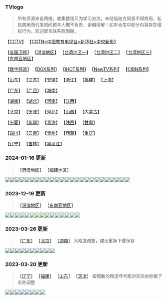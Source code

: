 ### TVlogo
> 所有资源来自网络，收集整理只为学习交流，未经版权方同意不得商用，私自商用而引发的问题本人概不负责，谢谢理解！如本仓库中部分内容存在侵权行为，欢迎留言联系我删除。
> 
【[CCTV](./md/01.md)】  【[CGTN=中国教育电视台=新华社=中央新影](./md/02.md)】

【[全国卫视](./md/03.md)】  【[港澳地区](./md/04.md)】  【[台湾地区一](./md/05.md)】  【[台湾地区二](./md/06.md)】  【[台湾地区三](./md/07.md)】  【[东南亚地区](./md/51.md)】

【[数字频道](./md/10.md)】  【[DOX系列](./md/11.md)】  【[iHOT系列](./md/12.md)】  【[NewTV系列](./md/13.md)】  【[CIBN系列](./md/14.md)】

【[山东](./md/20.md)】  【[江苏](./md/21.md)】  【[安徽](./md/22.md)】  【[浙江](./md/23.md)】  【[福建](./md/24.md)】  【[上海](./md/25.md)】

【[广东](./md/26.md)】  【[广西](./md/27.md)】  【[海南](./md/28.md)】

【[湖南](./md/29.md)】  【[湖北](./md/30.md)】  【[河南](./md/31.md)】  【[江西](./md/32.md)】

【[北京](./md/33.md)】  【[天津](./md/34.md)】  【[河北](./md/35.md)】  【[山西](./md/36.md)】  【[内蒙古](./md/37.md)】

【[宁夏](./md/38.md)】  【[新疆](./md/39.md)】  【[青海](./md/40.md)】  【[陕西](./md/41.md)】  【[甘肃](./md/42.md)】

【[四川](./md/43.md)】  【[云南](./md/44.md)】  【[贵州](./md/45.md)】  【[西藏](./md/46.md)】  【[重庆](./md/47.md)】

【[辽宁](./md/48.md)】  【[吉林](./md/49.md)】  【[黑龙江](./md/50.md)】

### 2024-01-16 更新
> 【[港澳地区](./md/04.md)】 【[福建地区](./md/24.md)】

<img src="https://raw.githubusercontent.com/bashlin/TVLogo/main/img/Fujian10.png"><img src="https://raw.githubusercontent.com/bashlin/TVLogo/main/img/Fztv.png"><img src="https://raw.githubusercontent.com/bashlin/TVLogo/main/img/Xmtv1.png"><img src="https://raw.githubusercontent.com/bashlin/TVLogo/main/img/Xmtv2.png"><img src="https://raw.githubusercontent.com/bashlin/TVLogo/main/img/Xmtv3.png"><img src="https://raw.githubusercontent.com/bashlin/TVLogo/main/img/Xmtv6.png"><img src="https://raw.githubusercontent.com/bashlin/TVLogo/main/img/Zztv.png"><img src="https://raw.githubusercontent.com/bashlin/TVLogo/main/img/Yxtv.png"><img src="https://raw.githubusercontent.com/bashlin/TVLogo/main/img/Zptv.png"><img src="https://raw.githubusercontent.com/bashlin/TVLogo/main/img/Qztv.png"><img src="https://raw.githubusercontent.com/bashlin/TVLogo/main/img/Smtv.png"><img src="https://raw.githubusercontent.com/bashlin/TVLogo/main/img/Nptv.png"><img src="https://raw.githubusercontent.com/bashlin/TVLogo/main/img/Lytv.png"><img src="https://raw.githubusercontent.com/bashlin/TVLogo/main/img/Ndtv.png"><img src="https://raw.githubusercontent.com/bashlin/TVLogo/main/img/Pttv.png"><img src="https://raw.githubusercontent.com/bashlin/TVLogo/main/img/Pingtantv.png"><img src="https://raw.githubusercontent.com/bashlin/TVLogo/main/img/Cltv.png"><img src="https://raw.githubusercontent.com/bashlin/TVlogo/main/img/HOYTV76.png"><img src="https://raw.githubusercontent.com/bashlin/TVlogo/main/img/HOYTV77.png"><img src="https://raw.githubusercontent.com/bashlin/TVlogo/main/img/HOYTV78.png"><img src="https://raw.githubusercontent.com/bashlin/TVlogo/main/img/RTHK31.png"><img src="https://raw.githubusercontent.com/bashlin/TVlogo/main/img/RTHK32.png"><img src="https://raw.githubusercontent.com/bashlin/TVlogo/main/img/RTHK33.png"><img src="https://raw.githubusercontent.com/bashlin/TVlogo/main/img/RTHK34.png"><img src="https://raw.githubusercontent.com/bashlin/TVlogo/main/img/RTHK35.png">

### 2023-12-19 更新
> 【[港澳地区](./md/04.md)】  【[东南亚地区](./md/51.md)】

<img src="https://raw.githubusercontent.com/bashlin/TVlogo/main/img/AstroHHD.png"><img src="https://raw.githubusercontent.com/bashlin/TVlogo/main/img/AstroQuanJia.png"><img src="https://raw.githubusercontent.com/bashlin/TVlogo/main/img/AstroSHX.png"><img src="https://raw.githubusercontent.com/bashlin/TVlogo/main/img/AstroWLT.png"><img src="https://raw.githubusercontent.com/bashlin/TVlogo/main/img/AstroXiYue.png"><img src="https://raw.githubusercontent.com/bashlin/TVlogo/main/img/AstroXTY.png"><img src="https://raw.githubusercontent.com/bashlin/TVlogo/main/img/Channel5.png"><img src="https://raw.githubusercontent.com/bashlin/TVlogo/main/img/Channel8.png"><img src="https://raw.githubusercontent.com/bashlin/TVlogo/main/img/ChannelSuria.png"><img src="https://raw.githubusercontent.com/bashlin/TVlogo/main/img/ChannelU.png"><img src="https://raw.githubusercontent.com/bashlin/TVlogo/main/img/ChannelVasantham.png"><img src="https://raw.githubusercontent.com/bashlin/TVlogo/main/img/ChannelAsiaNew.png"><img src="https://raw.githubusercontent.com/bashlin/TVlogo/main/img/TVBClassic.png"><img src="https://raw.githubusercontent.com/bashlin/TVlogo/main/img/TVBEntertainmentNews.png"><img src="https://raw.githubusercontent.com/bashlin/TVlogo/main/img/TVBMagic.png">

### 2023-03-26 更新
> 【[广东](./md/26.md)】  【[北京](./md/33.md)】  【[湖南](./md/29.md)】  大幅度调整，建议重新下载保存

<img src="https://raw.githubusercontent.com/bashlin/TVlogo/main/img/xindm.png"><img src="https://raw.githubusercontent.com/bashlin/TVlogo/main/img/jtlc.png"><img src="https://raw.githubusercontent.com/bashlin/TVlogo/main/img/TVB3.png"><img src="https://raw.githubusercontent.com/bashlin/TVlogo/main/img/TVB5.png"><img src="https://raw.githubusercontent.com/bashlin/TVlogo/main/img/HOY1.png"><img src="https://raw.githubusercontent.com/bashlin/TVlogo/main/img/CTI5.png"><img src="https://raw.githubusercontent.com/bashlin/TVlogo/main/img/jingcai01.png"><img src="https://raw.githubusercontent.com/bashlin/TVlogo/main/img/jingcai02.png"><img src="https://raw.githubusercontent.com/bashlin/TVlogo/main/img/jingcai03.png"><img src="https://raw.githubusercontent.com/bashlin/TVlogo/main/img/jingcai04.png">

### 2023-03-20 更新
> 【[辽宁](./md/48.md)】  【[福建](./md/24.md)】  【[山东](./md/20.md)】  【[天津](./md/34.md)】
> 按照新的频道呼号核对实际台标做了名称调整

<img src="https://raw.githubusercontent.com/bashlin/TVlogo/main/img/leyou.png"><img src="https://raw.githubusercontent.com/bashlin/TVlogo/main/img/huashu4k.png"><img src="https://raw.githubusercontent.com/bashlin/TVlogo/main/img/TaiwanPlus.png"><img src="https://raw.githubusercontent.com/bashlin/TVLogo/main/img/Fujian9.png"><img src="https://raw.githubusercontent.com/bashlin/TVLogo/main/img/bjtjcai.png"><img src="https://raw.githubusercontent.com/bashlin/TVlogo/main/img/Hubei7.png"><img src="https://raw.githubusercontent.com/bashlin/TVlogo/main/img/Mnews.png"><img src="https://raw.githubusercontent.com/bashlin/TVlogo/main/img/inbm.png">
